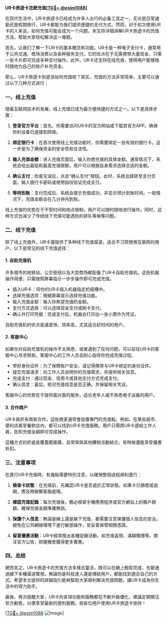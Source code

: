 **UR卡旅遊卡怎麽充值[[TG💪+ @esim1088](https://t.me/s/esim1088)]**

在现代生活中，UR卡旅遊卡已经成为许多人出行的必备工具之一。无论是日常通勤还是假期旅行，UR卡都能为我们提供便捷的支付方式。然而，对于初次使用UR卡的人来说，如何充值可能会成为一个问题。本文将详细讲解UR卡旅遊卡的充值方法，帮助大家轻松解决这一难题。

首先，让我们了解一下UR卡的基本概念和功能。UR卡是一种电子支付卡，通常用于公共交通、商场消费以及各种服务支付。它的优点在于无需携带大量现金，只需一张卡片即可完成多种支付操作。此外，UR卡还支持在线充值，使得用户能够随时随地为自己的账户补充资金。

那么，UR卡旅遊卡到底该如何充值呢？其实，充值的方法非常简单，主要可以通过以下几种方式进行：

### **一、线上充值**
随着互联网技术的发展，线上充值已成为最方便快捷的方式之一。以下是具体步骤：

1. **登录官方平台**：首先，你需要访问UR卡的官方网站或下载其官方APP。确保你的设备已连接到网络。
   
2. **绑定银行卡**：在首次使用线上充值功能时，你需要绑定一张有效的银行卡。这一步是为了确保资金的安全性和合法性。

3. **输入充值金额**：进入充值页面后，输入你想充值的具体金额。通常情况下，系统会给出最低和最高充值限额，用户可以根据自身需求选择合适的金额。

4. **确认支付**：检查无误后，点击“确认支付”按钮。此时，系统会跳转至支付页面，输入银行卡密码或使用指纹验证完成支付。

5. **等待到账**：支付完成后，系统会提示充值成功，并显示预计到账时间。一般情况下，充值金额会在几分钟内到账。

线上充值的优势在于不受时间和地点限制，用户可以随时随地进行操作。同时，这种方式也减少了传统线下充值可能遇到的排队等候等问题。

### **二、线下充值**
除了线上充值外，UR卡還提供了多种线下充值渠道，适合不习惯使用互联网的用户。以下是常见的线下充值途径：

#### **1. 自助充值机**
许多城市的地铁站、公交枢纽以及大型商场都配备了UR卡自助充值机。这些机器操作简便，只需按照屏幕指示一步步操作即可完成充值。

- 插入UR卡：将你的UR卡插入机器指定的插槽中。
- 选择充值选项：根据屏幕提示选择充值功能。
- 输入充值金额：输入你希望充值的金额。
- 支付方式选择：可以选择现金支付或刷卡支付。
- 确认并打印凭据：完成支付后，机器会打印出一张小票作为凭证。

自助充值机的优点是速度快、效率高，尤其适合赶时间的用户。

#### **2. 客服中心**
如果你对自助充值机的操作不太熟悉，或者遇到了任何问题，可以前往UR卡的客服中心寻求帮助。客服中心的工作人员会耐心指导你完成充值过程。

- 带好身份证件：为了保障账户安全，请记得携带与UR卡绑定的身份证件。
- 提交充值请求：向工作人员说明你的充值需求，并提供相关信息。
- 完成支付：通过现金、信用卡或其他支付方式完成支付。
- 确认信息：最后，核对充值信息是否正确，并保留相关凭证。

客服中心的优势在于提供面对面的服务，适合老年人或不熟悉电子设备的用户。

#### **3. 合作商户**
UR卡與許多商家合作，這些商家通常會設置專門的充值點。例如，在某些超市、便利店甚至餐飲店內，都可以找到UR卡充值服務。用戶只需將UR卡遞給工作人員，告知充值金額即可完成操作。

這種方式的好處是覆蓋範圍廣，且常常與其他購物活動結合，有時候還能享受優惠折扣。

### **三、注意事项**
在進行UR卡充值時，有幾點需要特別注意，以確保整個過程順利進行：

1. **檢查卡狀態**：在充值前，先確認UR卡是否處於正常狀態。如果卡已損壞或過期，應及時聯繫客服處理。

2. **確認充值記錄**：每次充值後，務必檢查手機應用程序或官方網站上的賬戶餘額，確保充值金額準確無誤。

3. **保護个人信息**：無論是線上還是線下充值，都需要注意保護個人信息的安全。避免在公共網絡環境下進行敏感操作，並妥善保管相關憑證。

4. **留意優惠活動**：UR卡經常推出各種促銷活動，如充值返現、滿額贈禮等。關注官方公告，把握機會獲得更多實惠。

### **四、总结**
總而言之，UR卡旅遊卡的充值方法多樣且靈活，既可以在網上輕鬆完成，也能通過線下多種渠道實現。無論你是科技達人還是傳統用戶，都能找到適合自己的方式。希望本文提供的詳細指引能夠幫助大家順利解決充值問題，讓UR卡成為你生活中的得力助手。

最後，再次提醒大家，UR卡的各項功能和服務都在不斷升級優化，建議定期關注官方動態，以便享受最新的便利服務。祝各位用戶使用UR卡旅遊卡愉快！

[[TG💪+ @esim1088](https://t.me/s/esim1088) ![Image](https://i.postimg.cc/4NQfJmqS/Snipaste-2025-05-13-00-14-12.png)]